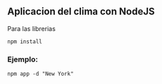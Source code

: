 ## Aplicacion del clima con NodeJS
 
Para las librerias
```
npm install
```

### Ejemplo:
```npm app -d "New York"```